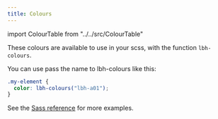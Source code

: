 ```yaml
---
title: Colours
---
```


import ColourTable from "../../src/ColourTable"

These colours are available to use in your scss, with the function `lbh-colours`.

You can use pass the name to lbh-colours like this:

```scss
.my-element {
  color: lbh-colours("lbh-a01");
}
```

See the [Sass reference](pathname:///sassdoc/index.html) for more examples.

<ColourTable/>
